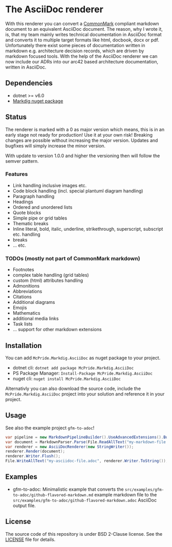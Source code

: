 # The AsciiDoc renderer

With this renderer you can convert a [CommonMark](https://spec.commonmark.org/) compliant markdown document to an equivalent AsciiDoc document. The reason, why I wrote it, is, that my team mainly writes technical documentation in AsciiDoc format and converts it to multiple target formats like html, docbook, docx or pdf. Unfortunately there exist some pieces of documentation written in markdown e.g. architecture decision records, which are driven by markdown focused tools. With the help of the AsciiDoc renderer we can now include our ADRs into our arc42 based architecture documentation, written in AsciiDoc.

## Dependencies

* dotnet >= v6.0
* [Markdig nuget package](https://www.nuget.org/packages/Markdig)

## Status

The renderer is marked with a 0 as major version which means, this is in an early stage not ready for production! Use it at your own risk! Breaking changes are possible without increasing the major version. Updates and bugfixes will simply increase the minor version.

With update to version 1.0.0 and higher the versioning then will follow the semver pattern.

### Features

* Link handling inclusive images etc.
* Code block handling (incl. special plantuml diagram handling)
* Paragraph handling
* Headings
* Ordered and unordered lists
* Quote blocks
* Simple pipe or grid tables 
* Thematic breaks
* Inline literal, bold, italic, underline, strikethrough, superscript, subscript etc. handling
* breaks
* ... etc.

### TODOs (mostly not part of CommonMark markdown)

* Footnotes
* complex table handling (grid tables)
* custom (html) attributes handling
* Admonitions
* Abbreviations
* Citations
* Additional diagrams
* Emojis
* Mathematics
* additional media links
* Task lists
* ... support for other markdown extensions

## Installation

You can add `McPride.Markdig.AsciiDoc` as nuget package to your project.

* dotnet cli: `dotnet add package McPride.Markdig.AsciiDoc`
* PS Package Manager: `Install-Package McPride.Markdig.AsciiDoc`
* nuget cli: `nuget install McPride.Markdig.AsciiDoc`

Alternativly you can also download the source code, include the `McPride.Markdig.AsciiDoc` project into your solution and reference it in your project. 

## Usage

See also the example project `gfm-to-adoc`!

```cs
var pipeline = new MarkdownPipelineBuilder().UseAdvancedExtensions().Build();
var document = MarkdownParser.Parse(File.ReadAllText("my-markdown-file.md"), pipeline);
var renderer = new AsciiDocRenderer(new StringWriter());
renderer.Render(document);
renderer.Writer.Flush();
File.WriteAllText("my-asciidoc-file.adoc", renderer.Writer.ToString());
```

## Examples

* gfm-to-adoc: Minimalistic example that converts the `src/examples/gfm-to-adoc/github-flavored-markdown.md` example markdown file to the `src/examples/gfm-to-adoc/github-flavored-markdown.adoc` AsciiDoc output file.

## License

The source code of this repository is under BSD 2-Clause license. See the [LICENSE](../../LICENSE) file for details.  
